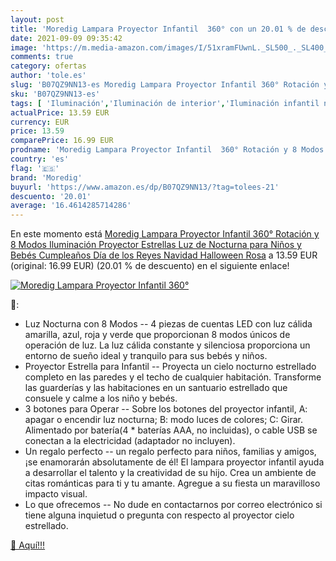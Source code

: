 ```yaml
---
layout: post
title: 'Moredig Lampara Proyector Infantil  360° con un 20.01 % de descuento'
date: 2021-09-09 09:35:42
image: 'https://m.media-amazon.com/images/I/51xramFUwnL._SL500_._SL400_.jpg'
comments: true
category: ofertas
author: 'tole.es'
slug: 'B07QZ9NN13-es Moredig Lampara Proyector Infantil 360° Rotación y 8 Modos...'
sku: 'B07QZ9NN13-es'
tags: [ 'Iluminación','Iluminación de interior','Iluminación infantil nocturna','Lámparas e iluminación infantil','bebés','moredig', ]
actualPrice: 13.59 EUR
currency: EUR
price: 13.59
comparePrice: 16.99 EUR
prodname: 'Moredig Lampara Proyector Infantil  360° Rotación y 8 Modos Iluminación Proyector Estrellas  Luz de Nocturna para Niños y Bebés Cumpleaños  Día de los Reyes  Navidad  Halloween Rosa'
country: 'es'
flag: '🇪🇸'
brand: 'Moredig'
buyurl: 'https://www.amazon.es/dp/B07QZ9NN13/?tag=tolees-21'
descuento: '20.01'
average: '16.4614285714286'
---
```


En este momento está [Moredig Lampara Proyector Infantil  360° Rotación y 8 Modos Iluminación Proyector Estrellas  Luz de Nocturna para Niños y Bebés Cumpleaños  Día de los Reyes  Navidad  Halloween Rosa](https://www.amazon.es/dp/B07QZ9NN13/?tag=tolees-21) a 13.59 EUR (original: 16.99 EUR) (20.01 %  de descuento) en el siguiente enlace!

[![Moredig Lampara Proyector Infantil  360°](https://m.media-amazon.com/images/I/51xramFUwnL._SL500_._SL400_.jpg)](https://www.amazon.es/dp/B07QZ9NN13/?tag=tolees-21)

🔎:

- Luz Nocturna con 8 Modos -- 4 piezas de cuentas LED con luz cálida amarilla, azul, roja y verde que proporcionan 8 modos únicos de operación de luz. La luz cálida constante y silenciosa proporciona un entorno de sueño ideal y tranquilo para sus bebés y niños.
- Proyector Estrella para Infantil -- Proyecta un cielo nocturno estrellado completo en las paredes y el techo de cualquier habitación. Transforme las guarderías y las habitaciones en un santuario estrellado que consuele y calme a los niño y bebés.
- 3 botones para Operar -- Sobre los botones del proyector infantil, A: apagar o encendir luz nocturna; B: modo luces de colores; C: Girar. Alimentado por batería(4 * baterías AAA, no incluidas), o cable USB se conectan a la electricidad (adaptador no incluyen).
- Un regalo perfecto -- un regalo perfecto para niños, familias y amigos, ¡se enamorarán absolutamente de él! El lampara proyector infantil ayuda a desarrollar el talento y la creatividad de su hijo. Crea un ambiente de citas románticas para ti y tu amante. Agregue a su fiesta un maravilloso impacto visual.
- Lo que ofrecemos -- No dude en contactarnos por correo electrónico si tiene alguna inquietud o pregunta con respecto al proyector cielo estrellado.

[🛒 Aquí!!!](https://www.amazon.es/dp/B07QZ9NN13/?tag=tolees-21)
